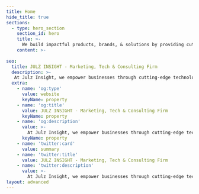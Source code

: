 ```yaml
---
title: Home
hide_title: true
sections:
  - type: hero_section
    section_id: hero
    title: >-
      We build impactful products, brands, & solutions by providing cutting-edge tech, marketing, & consulting solutions.
    content: >- 
    
seo:
  title: JULZ INSIGHT - Marketing, Tech & Consulting Firm
  description: >-
   At Julz Insight, we empower businesses through cutting-edge technology, innovative marketing, strategic consulting, and digital transformation, ushering them into a future of boundless possibilities..
  extra:
    - name: 'og:type'
      value: website
      keyName: property
    - name: 'og:title'
      value: JULZ INSIGHT - Marketing, Tech & Consulting Firm
      keyName: property
    - name: 'og:description'
      value: >-
        At Julz Insight, we empower businesses through cutting-edge technology, innovative marketing, strategic consulting, and digital transformation, ushering them into a future of boundless possibilities.
      keyName: property
    - name: 'twitter:card'
      value: summary
    - name: 'twitter:title'
      value: JULZ INSIGHT - Marketing, Tech & Consulting Firm
    - name: 'twitter:description'
      value: >-
        At Julz Insight, we empower businesses through cutting-edge technology, innovative marketing, strategic consulting, and digital transformation, ushering them into a future of boundless possibilities.
layout: advanced
---
```


